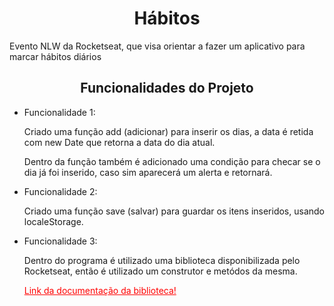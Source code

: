 <h1 style="text-align: center">Hábitos</h1>
<p>Evento NLW da Rocketseat, que visa  orientar a fazer um aplicativo para marcar hábitos diários</p>

<h2 style="text-align: center">Funcionalidades do Projeto</h2>

<ul>
<li>Funcionalidade 1: 
<p>Criado uma função add (adicionar) para inserir os dias, a data é retida com new Date que retorna a data do dia atual.</p>
<p>Dentro da função também é adicionado uma condição para checar se o dia já foi inserido, caso sim aparecerá um alerta e retornará.</p>
</li>

<li>Funcionalidade 2: 
<p>Criado uma função save (salvar) para guardar os itens inseridos, usando localeStorage.</p>
</li>

<li>Funcionalidade 3: 
<p>Dentro do programa é utilizado uma biblioteca disponibilizada pelo Rocketseat, então é utilizado um construtor e metódos da mesma.</p>
<a href="https://maykbrito.github.io/libs/NLWSetup/documentation/NLWSetup.html" target="_blank" style="color: red">Link da documentação da biblioteca!</a>
</li>
